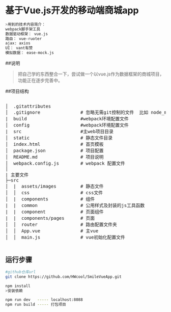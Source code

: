 # 基于Vue.js开发的移动端商城app

``` bash
>用到的技术内容简介：
webpack脚手架工具
数据驱动框架： vue.js
路由： vue-ruoter
ajax: axios
UI： vant有赞
模拟数据： ease-mock.js
```

##说明

>把自己学的东西整合一下，尝试做一个以vue.js作为数据框架的商城项目，功能正在逐步完善中。


##项目结构
<pre>

│  .gitattributes
│  .gitignore               # 忽略无需git控制的文件  比如 node_modules
|  build                    #webpack环境配置文件
│  config                   #webpack环境配置文件
|  src                      #主web项目目录
│  static                   # 静态文件目录
│  index.html               # 首页模板
│  package.json             # 项目配置
│  README.md                # 项目说明
│  webpack.config.js        # webpack 配置文件
│
| 主要文件
├─src
│  |  assets/images         # 静态文件
│  │  css                   # css文件
│  |  components            # 组件
|  |  common                # 公用样式及封装的js工具函数
|  |  component             # 页面组件
|  |  components/pages      # 页面
│  │  router                # 路由配置文件夹
│  │  App.vue               # 主vue
│  │  main.js               # vue初始化配置文件

</pre>


## 运行步骤
``` bash
#github仓库url
git clone https://github.com/HWcool/SmileVueApp.git
```

``` bash
npm install
>安装依赖
```

``` bash
npm run dev   ----- localhost:8088
npm run build ----- 打包项目
```